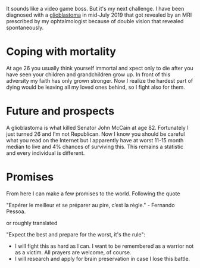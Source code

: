 It sounds like a video game boss.
But it's my next challenge.
I have been diagnosed with a [glioblastoma](https://en.wikipedia.org/wiki/Glioblastoma) in mid-July 2019 that got revealed by an MRI prescribed by my ophtalmologist because of double vision that revealed spontaneously.

# Coping with mortality

At age 26 you usually think yourself immortal and xpect only to die after you have seen your children and grandchildren grow up.
In front of this adversity my faith has only grown stronger.
Now I realize the hardest part of dying would be leaving all my loved ones behind, so I fight also for them.

# Future and prospects

A glioblastoma is what killed Senator John McCain at age 82.
Fortunately I just turned 26 and I'm not Republican.
Now I know you should be careful what you read on the Internet but I apparently have at worst 11-15 month median to live and 4% chances of surviving this.
This remains a statistic and every individual is different.

# Promises

From here I can make a few promises to the world. Following the quote

"Espérer le meilleur et se préparer au pire, c’est la règle." - Fernando Pessoa.

or roughly translated

"Expect the best and prepare for the worst, it's the rule":

- I will fight this as hard as I can.
I want to be remembered as a warrior not as a victim.
All prayers are welcome, of course.
- I will research and apply for brain preservation in case I lose this battle.
